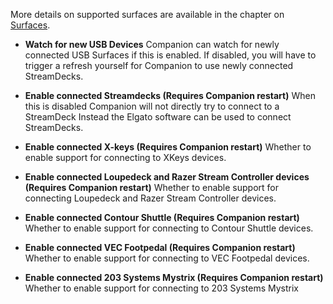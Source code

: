 More details on supported surfaces are available in the chapter on [Surfaces](#7_surfaces.md).

- **Watch for new USB Devices**
  Companion can watch for newly connected USB Surfaces if this is enabled.
  If disabled, you will have to trigger a refresh yourself for Companion to use newly connected StreamDecks.

- **Enable connected Streamdecks (Requires Companion restart)**
  When this is disabled Companion will not directly try to connect to a StreamDeck
  Instead the Elgato software can be used to connect StreamDecks.

- **Enable connected X-keys (Requires Companion restart)**
  Whether to enable support for connecting to XKeys devices.

- **Enable connected Loupedeck and Razer Stream Controller devices (Requires Companion restart)**
  Whether to enable support for connecting Loupedeck and Razer Stream Controller devices.

- **Enable connected Contour Shuttle (Requires Companion restart)**
  Whether to enable support for connecting to Contour Shuttle devices.

- **Enable connected VEC Footpedal (Requires Companion restart)**
  Whether to enable support for connecting to VEC Footpedal devices.

- **Enable connected 203 Systems Mystrix (Requires Companion restart)**
  Whether to enable support for connecting to 203 Systems Mystrix